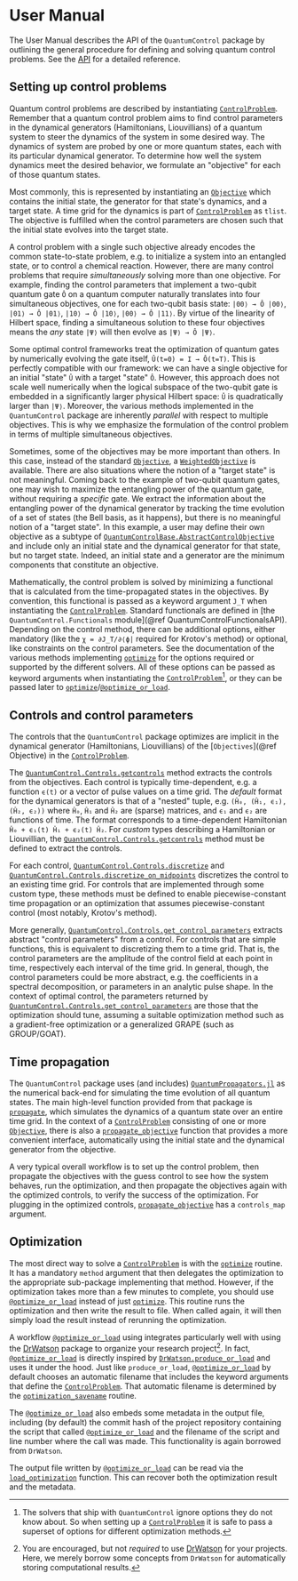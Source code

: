 # User Manual

The User Manual describes the API of the `QuantumControl` package by outlining the general procedure for defining and solving quantum control problems. See the [API](@ref) for a detailed reference.

## Setting up control problems

Quantum control problems are described by instantiating [`ControlProblem`](@ref). Remember that a quantum control problem aims to find control parameters in the dynamical generators (Hamiltonians, Liouvillians) of a quantum system to steer the dynamics of the system in some desired way. The dynamics of system are probed by one or more quantum states, each with its particular dynamical generator. To determine how well the system dynamics meet the desired behavior, we formulate an "objective" for each of those quantum states.

Most commonly, this is represented by instantiating an [`Objective`](@ref) which contains the initial state, the generator for that state's dynamics, and a target state. A time grid for the dynamics is part of [`ControlProblem`](@ref) as `tlist`. The objective is fulfilled when the control parameters are chosen such that the initial state evolves into the target state.

A control problem with a single such objective already encodes the common state-to-state problem, e.g. to initialize a system into an entangled state, or to control a chemical reaction. However, there are many control problems that require *simultaneously* solving more than one objective. For example, finding the control parameters that implement a two-qubit quantum gate ``Ô`` on a quantum computer naturally translates into four simultaneous objectives, one for each two-qubit basis state: ``|00⟩ → Ô |00⟩``, ``|01⟩ → Ô |01⟩``, ``|10⟩ → Ô |10⟩``, ``|00⟩ → Ô |11⟩``. By virtue of the linearity of Hilbert space, finding a simultaneous solution to these four objectives means the *any* state ``|Ψ⟩`` will then evolve as ``|Ψ⟩ → Ô |Ψ⟩``.

Some optimal control frameworks treat the optimization of quantum gates by numerically evolving the gate itself, ``Û(t=0) = I → Ô(t=T)``. This is perfectly compatible with our framework: we can have a single objective for an initial "state" ``Û`` with a target "state" ``Ô``. However, this approach does not scale well numerically when the logical subspace of the two-qubit gate is embedded in a significantly larger physical Hilbert space: ``Û`` is quadratically larger than ``|Ψ⟩``. Moreover, the various methods implemented in the `QuantumControl` package are inherently *parallel* with respect to multiple objectives. This is why we emphasize the formulation of the control problem in terms of multiple simultaneous objectives.

Sometimes, some of the objectives may be more important than others. In this case, instead of the standard [`Objective`](@ref), a [`WeightedObjective`](@ref) is available. There are also situations where the notion of a "target state" is not meaningful. Coming back to the example of two-qubit quantum gates, one may wish to maximize the entangling power of the quantum gate, without requiring a *specific* gate. We extract the information about the entangling power of the dynamical generator by tracking the time evolution of a set of states (the Bell basis, as it happens), but there is no meaningful notion of a "target state". In this example, a user may define their own objective as a subtype of [`QuantumControlBase.AbstractControlObjective`](@ref) and include only an initial state and the dynamical generator for that state, but no target state. Indeed, an initial state and a generator are the minimum components that constitute an objective.

Mathematically, the control problem is solved by minimizing a functional that is calculated from the time-propagated states in the objectives. By convention, this functional is passed as a keyword argument `J_T` when instantiating the [`ControlProblem`](@ref). Standard functionals are defined in [the `QuantumControl.Functionals` module](@ref QuantumControlFunctionalsAPI). Depending on the control method, there can be additional options, either mandatory (like the ``χ = ∂J_T/∂⟨ϕ|`` required for Krotov's method) or optional, like constraints on the control parameters. See the documentation of the various methods implementing [`optimize`](@ref) for the options required or supported by the different solvers. All of these options can be passed as keyword arguments when instantiating the [`ControlProblem`](@ref)[^1], or they can be passed later to [`optimize`](@ref)/[`@optimize_or_load`](@ref).

[^1]: The solvers that ship with `QuantumControl` ignore options they do not know about. So when setting up a [`ControlProblem`](@ref) it is safe to pass a superset of options for different optimization methods.


## Controls and control parameters

The controls that the `QuantumControl` package optimizes are implicit in the dynamical generator (Hamiltonians, Liouvillians) of the [`Objectives`](@ref Objective) in the [`ControlProblem`](@ref).

The [`QuantumControl.Controls.getcontrols`](@ref) method extracts the controls from the objectives. Each control is typically time-dependent, e.g. a function ``ϵ(t)`` or a vector of pulse values on a time grid. The *default* format for the dynamical generators is that of a "nested" tuple, e.g. `(Ĥ₀, (Ĥ₁, ϵ₁), (Ĥ₂, ϵ₂))` where `Ĥ₀`, `Ĥ₁` and `Ĥ₂` are (sparse) matrices, and `ϵ₁` and `ϵ₂` are functions of time. The format corresponds to a time-dependent Hamiltonian ``Ĥ₀ + ϵ₁(t) Ĥ₁ + ϵ₂(t) Ĥ₂``.  For *custom* types describing a Hamiltonian or Liouvillian, the [`QuantumControl.Controls.getcontrols`](@ref) method must be defined to extract the controls.

For each control, [`QuantumControl.Controls.discretize`](@ref) and [`QuantumControl.Controls.discretize_on_midpoints`](@ref) discretizes the control to an existing time grid. For controls that are implemented through some custom type, these methods must be defined to enable piecewise-constant time propagation or an optimization that assumes piecewise-constant control (most notably, Krotov's method).

More generally, [`QuantumControl.Controls.get_control_parameters`](@ref) extracts abstract "control parameters" from a control. For controls that are simple functions, this is equivalent to discretizing them to a time grid. That is, the control parameters are the amplitude of the control field at each point in time, respectively each interval of the time grid. In general, though, the control parameters could be more abstract, e.g. the coefficients in a spectral decomposition, or parameters in an analytic pulse shape. In the context of optimal control, the parameters returned by [`QuantumControl.Controls.get_control_parameters`](@ref) are those that the optimization should tune, assuming a suitable optimization method such as a gradient-free optimization or a generalized GRAPE (such as GROUP/GOAT).

## Time propagation

The `QuantumControl` package uses (and includes) [`QuantumPropagators.jl`](https://github.com/JuliaQuantumControl/QuantumPropagators.jl) as the numerical back-end for simulating the time evolution of all quantum states. The main high-level function provided from that package is [`propagate`](@ref), which simulates the dynamics of a quantum state over an entire time grid. In the context of a [`ControlProblem`](@ref) consisting of one or more [`Objective`](@ref), there is also a [`propagate_objective`](@ref) function that provides a more convenient interface, automatically using the initial state and the dynamical generator from the objective.

A very typical overall workflow is to set up the control problem, then propagate the objectives with the guess control to see how the system behaves, run the optimization, and then propagate the objectives again with the optimized controls, to verify the success of the optimization. For plugging in the optimized controls, [`propagate_objective`](@ref) has a `controls_map` argument.


## Optimization

The most direct way to solve a [`ControlProblem`](@ref) is with the [`optimize`](@ref) routine. It has a mandatory `method` argument that then delegates the optimization to the appropriate sub-package implementing that method. However, if the optimization takes more than a few minutes to complete, you should use [`@optimize_or_load`](@ref) instead of just [`optimize`](@ref). This routine runs the optimization and then write the result to file. When called again, it will then simply load the result instead of rerunning the optimization.

A workflow [`@optimize_or_load`](@ref) using integrates particularly well with using the [DrWatson](https://juliadynamics.github.io/DrWatson.jl/stable/) package to organize your research project[^2]. In fact, [`@optimize_or_load`](@ref) is directly inspired by [`DrWatson.produce_or_load`](https://juliadynamics.github.io/DrWatson.jl/stable/save/#Produce-or-Load-1) and uses it under the hood. Just like `produce_or_load`, [`@optimize_or_load`](@ref) by default chooses an automatic filename that includes the keyword arguments that define the [`ControlProblem`](@ref). That automatic filename is determined by the [`optimization_savename`](@ref) routine.

[^2]: You are encouraged, but not *required* to use [DrWatson](https://juliadynamics.github.io/DrWatson.jl/stable/) for your projects. Here, we merely borrow some concepts from `DrWatson` for automatically storing computational results.

The [`@optimize_or_load`](@ref) also embeds some metadata in the output file, including (by default) the commit hash of the project repository containing the script that called [`@optimize_or_load`](@ref) and the filename of the script and line number where the call was made. This functionality is again borrowed from `DrWatson`.

The output file written by [`@optimize_or_load`](@ref) can be read via the [`load_optimization`](@ref) function. This can recover both the optimization result and the metadata.
